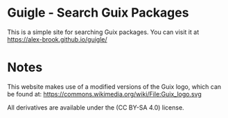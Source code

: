 # Guigle - Search Guix Packages
This is a simple site for searching Guix packages. You can visit it at https://alex-brook.github.io/guigle/

# Notes
This website makes use of a modified versions of the Guix logo, which can be found at: https://commons.wikimedia.org/wiki/File:Guix_logo.svg

All derivatives are available under the (CC BY-SA 4.0) license.
